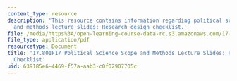 ```yaml
---
content_type: resource
description: 'This resource contains information regarding political science scope
  and methods lecture slides: Research design checklist.'
file: /media/https%3A/open-learning-course-data-rc.s3.amazonaws.com/17-801-political-science-scope-and-methods-fall-2017/639185e64469f57aaab3c0f02907705c_MIT17_801F17_Week5_2.pdf
file_type: application/pdf
resourcetype: Document
title: '17.801F17 Political Science Scope and Methods Lecture Slides: Research Design
  Checklist'
uid: 639185e6-4469-f57a-aab3-c0f02907705c
---
```


